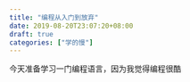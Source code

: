 ```yaml
---
title: "编程从入门到放弃"
date: 2019-08-20T23:07:20+08:00
draft: true
categories: ["学的慢"]
---
```


今天准备学习一门编程语言，因为我觉得编程很酷